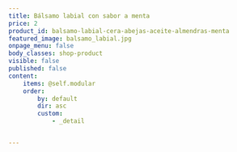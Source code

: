 ```yaml
---
title: Bálsamo labial con sabor a menta
price: 2
product_id: balsamo-labial-cera-abejas-aceite-almendras-menta
featured_image: balsamo_labial.jpg
onpage_menu: false
body_classes: shop-product
visible: false
published: false
content:
    items: @self.modular
    order:
        by: default
        dir: asc
        custom:
            - _detail


---
```


